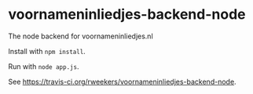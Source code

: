 # voornameninliedjes-backend-node
The node backend for voornameninliedjes.nl

Install with `npm install`.

Run with `node app.js`.

See https://travis-ci.org/rweekers/voornameninliedjes-backend-node.
